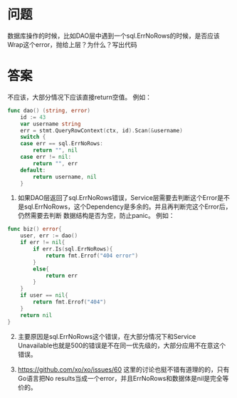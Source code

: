  # 问题

数据库操作的时候，比如DAO层中遇到一个sql.ErrNoRows的时候，是否应该Wrap这个error，抛给上层？为什么？写出代码

# 答案
不应该，大部分情况下应该直接return空值。
例如：
```go
func dao() (string, error)
	id := 43
	var username string
	err = stmt.QueryRowContext(ctx, id).Scan(&username)
	switch {
	case err == sql.ErrNoRows:
		return "", nil
	case err != nil:
		return "", err
	default:
		return username, nil
	}
```

1. 如果DAO层返回了sql.ErrNoRows错误，Service层需要去判断这个Error是不是sql.ErrNoRows，这个Dependency是多余的。并且再判断完这个Error后，仍然需要去判断
数据结构是否为空，防止panic。
例如：
```go
func biz() error{
    user, err := dao()
    if err != nil{
        if err.Is(sql.ErrNoRows){
            return fmt.Errof("404 error")
        }
        else{
            return err
        }
    }
    if user == nil{
        return fmt.Errof("404")
    }
    return nil
}
```
2. 主要原因是sql.ErrNoRows这个错误，在大部分情况下和Service Unavailable也就是500的错误是不在同一优先级的，大部分应用不在意这个错误。

3. https://github.com/xo/xo/issues/60 这里的讨论也挺不错有道理的的，只有Go语言把No results当成一个error，并且ErrNoRows和数据体是nil是完全等价的。